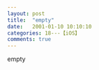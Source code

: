 ```yaml
---
layout: post
title:  "empty"
date:   2001-01-10 10:10:10
categories: 18---【iOS】
comments: true
---
```

empty
